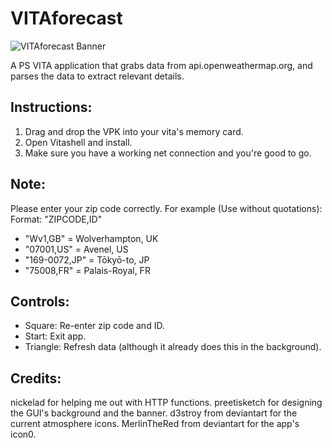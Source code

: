 # VITAforecast

![VITAforecast Banner](http://i.imgur.com/JX8pnKF.png)

A PS VITA application that grabs data from api.openweathermap.org, and parses the data to extract relevant details.

## Instructions:
1. Drag and drop the VPK into your vita's memory card.
2. Open Vitashell and install.
3. Make sure you have a working net connection and you're good to go.

## Note:
Please enter your zip code correctly. For example (Use without quotations):
Format: "ZIPCODE,ID"

- "Wv1,GB" = Wolverhampton, UK
- "07001,US" = Avenel, US
- "169-0072,JP" = Tōkyō-to, JP
- "75008,FR" = Palais-Royal, FR

## Controls:
- Square: Re-enter zip code and ID. 
- Start: Exit app.
- Triangle: Refresh data (although it already does this in the background).

## Credits:
nickelad for helping me out with HTTP functions.
preetisketch for designing the GUI's background and the banner.
d3stroy from deviantart for the current atmosphere icons.
MerlinTheRed from deviantart for the app's icon0.

